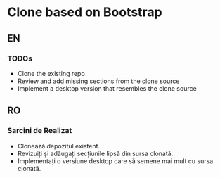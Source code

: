 # Clone based on Bootstrap

## EN

### TODOs

- Clone the existing repo
- Review and add missing sections from the clone source
- Implement a desktop version that resembles the clone source

## RO

### Sarcini de Realizat

- Clonează depozitul existent.
- Revizuiți și adăugați secțiunile lipsă din sursa clonată.
- Implementați o versiune desktop care să semene mai mult cu sursa clonată.
